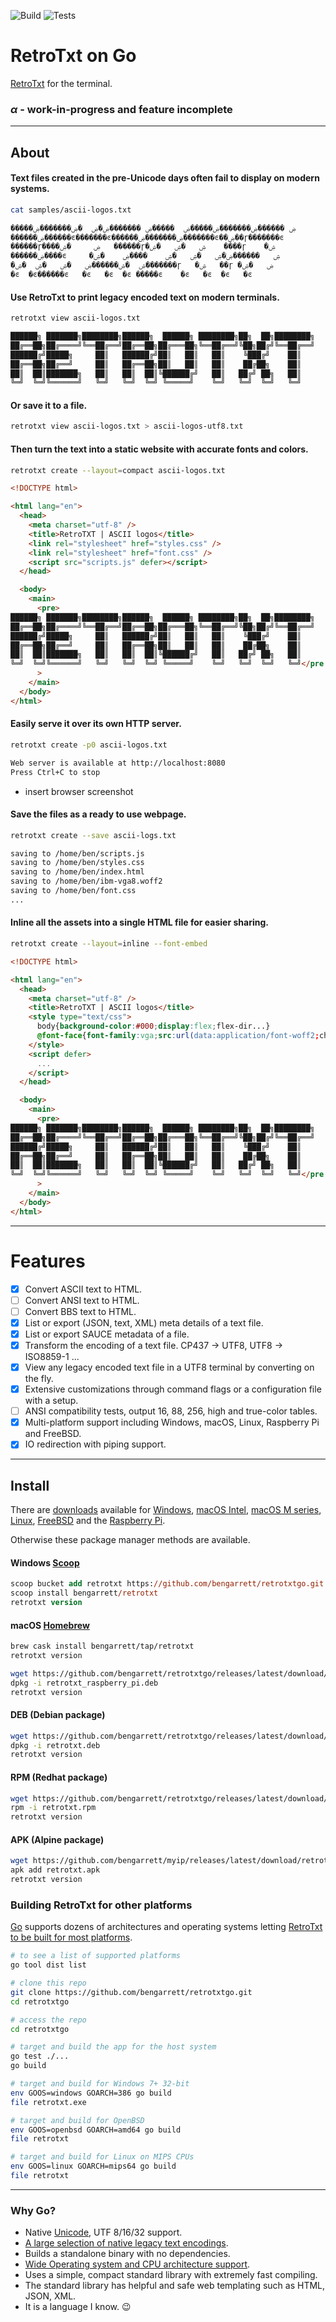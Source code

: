 ![Build](https://github.com/bengarrett/retrotxtgo/workflows/Go/badge.svg) ![Tests](https://github.com/bengarrett/retrotxtgo/workflows/Go%20tests/badge.svg)

# RetroTxt on Go

[RetroTxt](https://github.com/bengarrett/retrotxt) for the terminal.

### _α_ - work-in-progress and feature incomplete

---

## About

#### Text files created in the pre-Unicode days often fail to display on modern systems.

```sh
cat samples/ascii-logos.txt

�����ۻ ������ۻ�������ۻ�����ۻ  �����ۻ �������ۻ�ۻ  �ۻ�������ۻ
������ۻ������ͼ�������ͼ������ۻ�������ۻ�������ͼ��ۻ��ɼ�������ͼ
������ɼ����ۻ     �ۺ   ������ɼ�ۺ   �ۺ   �ۺ    ����ɼ    �ۺ
������ۻ����ͼ     �ۺ   ������ۻ�ۺ   �ۺ   �ۺ    ����ۻ    �ۺ
�ۺ  �ۺ������ۻ   �ۺ   �ۺ  �ۺ�������ɼ   �ۺ   ��ɼ �ۻ   �ۺ
�ͼ  �ͼ������ͼ   �ͼ   �ͼ  �ͼ �����ͼ    �ͼ   �ͼ  �ͼ   �ͼ
```

#### Use RetroTxt to print legacy encoded text on modern terminals.

```sh
retrotxt view ascii-logos.txt

██████╗ ███████╗████████╗██████╗  ██████╗ ████████╗██╗  ██╗████████╗
██╔══██╗██╔════╝╚══██╔══╝██╔══██╗██╔═══██╗╚══██╔══╝╚██╗██╔╝╚══██╔══╝
██████╔╝█████╗     ██║   ██████╔╝██║   ██║   ██║    ╚███╔╝    ██║
██╔══██╗██╔══╝     ██║   ██╔══██╗██║   ██║   ██║    ██╔██╗    ██║
██║  ██║███████╗   ██║   ██║  ██║╚██████╔╝   ██║   ██╔╝ ██╗   ██║
╚═╝  ╚═╝╚══════╝   ╚═╝   ╚═╝  ╚═╝ ╚═════╝    ╚═╝   ╚═╝  ╚═╝   ╚═╝
```

#### Or save it to a file.

```sh
retrotxt view ascii-logos.txt > ascii-logos-utf8.txt
```

#### Then turn the text into a static website with accurate fonts and colors.

```sh
retrotxt create --layout=compact ascii-logos.txt
```

```html
<!DOCTYPE html>

<html lang="en">
  <head>
    <meta charset="utf-8" />
    <title>RetroTXT | ASCII logos</title>
    <link rel="stylesheet" href="styles.css" />
    <link rel="stylesheet" href="font.css" />
    <script src="scripts.js" defer></script>
  </head>

  <body>
    <main>
      <pre>
██████╗ ███████╗████████╗██████╗  ██████╗ ████████╗██╗  ██╗████████╗
██╔══██╗██╔════╝╚══██╔══╝██╔══██╗██╔═══██╗╚══██╔══╝╚██╗██╔╝╚══██╔══╝
██████╔╝█████╗     ██║   ██████╔╝██║   ██║   ██║    ╚███╔╝    ██║
██╔══██╗██╔══╝     ██║   ██╔══██╗██║   ██║   ██║    ██╔██╗    ██║
██║  ██║███████╗   ██║   ██║  ██║╚██████╔╝   ██║   ██╔╝ ██╗   ██║
╚═╝  ╚═╝╚══════╝   ╚═╝   ╚═╝  ╚═╝ ╚═════╝    ╚═╝   ╚═╝  ╚═╝   ╚═╝</pre
      >
    </main>
  </body>
</html>
```

#### Easily serve it over its own HTTP server.

```sh
retrotxt create -p0 ascii-logos.txt

Web server is available at http://localhost:8080
Press Ctrl+C to stop
```

- insert browser screenshot

#### Save the files as a ready to use webpage.

```sh
retrotxt create --save ascii-logs.txt

saving to /home/ben/scripts.js
saving to /home/ben/styles.css
saving to /home/ben/index.html
saving to /home/ben/ibm-vga8.woff2
saving to /home/ben/font.css
...
```

#### Inline all the assets into a single HTML file for easier sharing.

```sh
retrotxt create --layout=inline --font-embed
```

```html
<!DOCTYPE html>

<html lang="en">
  <head>
    <meta charset="utf-8" />
    <title>RetroTXT | ASCII logos</title>
    <style type="text/css">
      body{background-color:#000;display:flex;flex-dir...}
      @font-face{font-family:vga;src:url(data:application/font-woff2;charset=utf-8;base64,d09GMgA...)}
    </style>
    <script defer>
      ...
    </script>
  </head>

  <body>
    <main>
      <pre>
██████╗ ███████╗████████╗██████╗  ██████╗ ████████╗██╗  ██╗████████╗
██╔══██╗██╔════╝╚══██╔══╝██╔══██╗██╔═══██╗╚══██╔══╝╚██╗██╔╝╚══██╔══╝
██████╔╝█████╗     ██║   ██████╔╝██║   ██║   ██║    ╚███╔╝    ██║
██╔══██╗██╔══╝     ██║   ██╔══██╗██║   ██║   ██║    ██╔██╗    ██║
██║  ██║███████╗   ██║   ██║  ██║╚██████╔╝   ██║   ██╔╝ ██╗   ██║
╚═╝  ╚═╝╚══════╝   ╚═╝   ╚═╝  ╚═╝ ╚═════╝    ╚═╝   ╚═╝  ╚═╝   ╚═╝</pre
      >
    </main>
  </body>
</html>
```

---

# Features

- [x] Convert ASCII text to HTML.
- [ ] Convert ANSI text to HTML.
- [ ] Convert BBS text to HTML.
- [x] List or export (JSON, text, XML) meta details of a text file.
- [x] List or export SAUCE metadata of a file.
- [x] Transform the encoding of a text file. CP437 -> UTF8, UTF8 -> ISO8859-1 ...
- [x] View any legacy encoded text file in a UTF8 terminal by converting on the fly.
- [x] Extensive customizations through command flags or a configuration file with a setup.
- [ ] ANSI compatibility tests, output 16, 88, 256, high and true-color tables.
- [x] Multi-platform support including Windows, macOS, Linux, Raspberry Pi and FreeBSD.
- [x] IO redirection with piping support.

---

## Install

There are [downloads](https://github.com/bengarrett/retrotxtgo/releases/latest/) available for
[Windows](https://github.com/bengarrett/retrotxtgo/releases/download/v0.0.30/retrotxt_Windows_Intel.zip),
[macOS Intel](https://github.com/bengarrett/retrotxtgo/releases/download/v0.0.30/retrotxt_macOS_Intel.tar.gz),
[macOS M series](https://github.com/bengarrett/retrotxtgo/releases/download/v0.0.30/retrotxt_macOS_M-series.tar.gz),
[Linux](https://github.com/bengarrett/retrotxtgo/releases/download/v0.0.30/retrotxt_Linux_Intel.tar.gz),
[FreeBSD](https://github.com/bengarrett/retrotxtgo/releases/download/v0.0.30/retrotxt_FreeBSD_Intel.tar.gz) and the
[Raspberry Pi](https://github.com/bengarrett/retrotxtgo/releases/download/v0.0.30/retrotxt_Linux_arm32_.tar.gz).

Otherwise these package manager methods are available.

#### Windows [Scoop](https://scoop.sh/)

```ps
scoop bucket add retrotxt https://github.com/bengarrett/retrotxtgo.git
scoop install bengarrett/retrotxt
retrotxt version
```

#### macOS [Homebrew](https://brew.sh/)

```sh
brew cask install bengarrett/tap/retrotxt
retrotxt version
```

```sh
wget https://github.com/bengarrett/retrotxtgo/releases/latest/download/retrotxt_raspberry_pi.deb
dpkg -i retrotxt_raspberry_pi.deb
retrotxt version
```

#### DEB (Debian package)

```sh
wget https://github.com/bengarrett/retrotxtgo/releases/latest/download/retrotxt_linux.deb
dpkg -i retrotxt.deb
retrotxt version
```

#### RPM (Redhat package)

```sh
wget https://github.com/bengarrett/retrotxtgo/releases/latest/download/retrotxt_linux.rpm
rpm -i retrotxt.rpm
retrotxt version
```

#### APK (Alpine package)
```sh
wget https://github.com/bengarrett/myip/releases/latest/download/retrotxt.apk
apk add retrotxt.apk
retrotxt version
```

### Building RetroTxt for other platforms

[Go](https://golang.org/doc/install) supports dozens of architectures and operating systems letting [RetroTxt to be built for most platforms](https://golang.org/doc/install/source#environment).


```sh
# to see a list of supported platforms
go tool dist list

# clone this repo
git clone https://github.com/bengarrett/retrotxtgo.git
cd retrotxtgo

# access the repo
cd retrotxtgo

# target and build the app for the host system
go test ./...
go build

# target and build for Windows 7+ 32-bit
env GOOS=windows GOARCH=386 go build
file retrotxt.exe

# target and build for OpenBSD
env GOOS=openbsd GOARCH=amd64 go build
file retrotxt

# target and build for Linux on MIPS CPUs
env GOOS=linux GOARCH=mips64 go build
file retrotxt
```

---

### Why Go?

- Native [Unicode](https://golang.org/pkg/unicode/), UTF 8/16/32 support.
- [A large selection of native legacy text encodings](golang.org/x/text/encoding/charmap).
- Builds a standalone binary with no dependencies.
- [Wide Operating system and CPU architecture support](https://gist.github.com/asukakenji/f15ba7e588ac42795f421b48b8aede63).
- Uses a simple, compact standard library with extremely fast compiling.
- The standard library has helpful and safe web templating such as HTML, JSON, XML.
- It is a language I know. 😉
